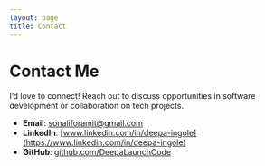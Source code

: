 ```yaml
---
layout: page
title: Contact
---
```

# Contact Me

I’d love to connect! Reach out to discuss opportunities in software development or collaboration on tech projects.

- **Email**: [sonaliforamit@gmail.com](mailto:sonaliforamit@gmail.com)  
- **LinkedIn**: [www.linkedin.com/in/deepa-ingole](https://www.linkedin.com/in/deepa-ingole)  
- **GitHub**: [github.com/DeepaLaunchCode](https://github.com/DeepaLaunchCode)
